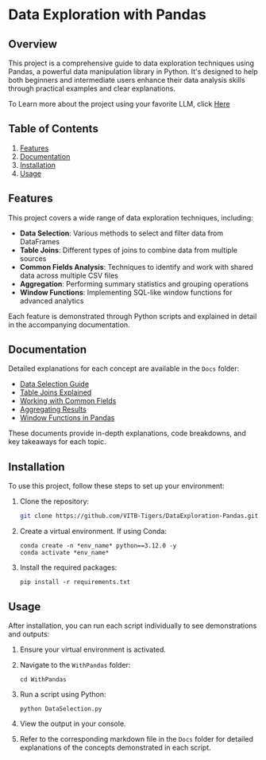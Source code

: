 # Data Exploration with Pandas

## Overview

This project is a comprehensive guide to data exploration techniques using Pandas, a powerful data manipulation library in Python. It's designed to help both beginners and intermediate users enhance their data analysis skills through practical examples and clear explanations.

To Learn more about the project using your favorite LLM, click [Here](prompts.md)

## Table of Contents

1. [Features](#features)
2. [Documentation](#documentation)
3. [Installation](#installation)
4. [Usage](#usage)

## Features

This project covers a wide range of data exploration techniques, including:

- **Data Selection**: Various methods to select and filter data from DataFrames
- **Table Joins**: Different types of joins to combine data from multiple sources
- **Common Fields Analysis**: Techniques to identify and work with shared data across multiple CSV files
- **Aggregation**: Performing summary statistics and grouping operations
- **Window Functions**: Implementing SQL-like window functions for advanced analytics

Each feature is demonstrated through Python scripts and explained in detail in the accompanying documentation.

## Documentation

Detailed explanations for each concept are available in the `Docs` folder:

- [Data Selection Guide](Docs/DataSelection.md)
- [Table Joins Explained](Docs/TableJoin.md)
- [Working with Common Fields](Docs/CommonFields.md)
- [Aggregating Results](Docs/AggregateResults.md)
- [Window Functions in Pandas](Docs/WindowFunctions.md)

These documents provide in-depth explanations, code breakdowns, and key takeaways for each topic.

## Installation

To use this project, follow these steps to set up your environment:

1. Clone the repository:
   ```bash
   git clone https://github.com/VITB-Tigers/DataExploration-Pandas.git
   ```

2. Create a virtual environment. If using Conda:
   ```
   conda create -n *env_name* python==3.12.0 -y
   conda activate *env_name*
   ```

3. Install the required packages:
   ```
   pip install -r requirements.txt
   ```

## Usage

After installation, you can run each script individually to see demonstrations and outputs:

1. Ensure your virtual environment is activated.

2. Navigate to the `WithPandas` folder:
   ```
   cd WithPandas
   ```

2. Run a script using Python:
   ```
   python DataSelection.py
   ```

3. View the output in your console.

4. Refer to the corresponding markdown file in the `Docs` folder for detailed explanations of the concepts demonstrated in each script.
